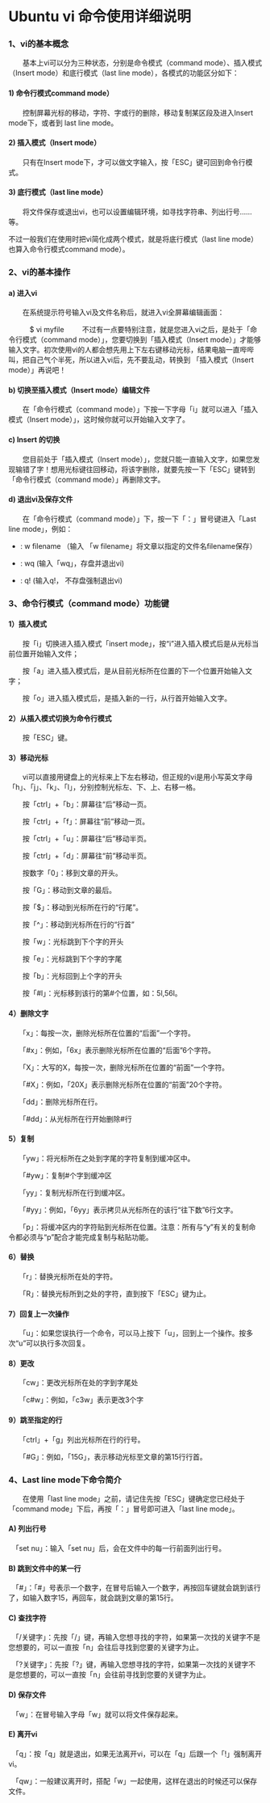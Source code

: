 # Ubuntu vi 命令使用详细说明

### 1、vi的基本概念

　　基本上vi可以分为三种状态，分别是命令模式（command mode）、插入模式（Insert mode）和底行模式（last line mode），各模式的功能区分如下：

#### 1) 命令行模式command mode）

　　控制屏幕光标的移动，字符、字或行的删除，移动复制某区段及进入Insert mode下，或者到 last line mode。

#### 2) 插入模式（Insert mode）

　　只有在Insert mode下，才可以做文字输入，按「ESC」键可回到命令行模式。

#### 3) 底行模式（last line mode）

　　将文件保存或退出vi，也可以设置编辑环境，如寻找字符串、列出行号……等。

不过一般我们在使用时把vi简化成两个模式，就是将底行模式（last line mode）也算入命令行模式command mode）。

### 2、vi的基本操作

#### a) 进入vi

　　在系统提示符号输入vi及文件名称后，就进入vi全屏幕编辑画面：

　　　$ vi myfile
　 　不过有一点要特别注意，就是您进入vi之后，是处于「命令行模式（command mode）」，您要切换到「插入模式（Insert mode）」才能够输入文字。初次使用vi的人都会想先用上下左右键移动光标，结果电脑一直哔哔叫，把自己气个半死，所以进入vi后，先不要乱动，转换到 「插入模式（Insert mode）」再说吧！

#### b) 切换至插入模式（Insert mode）编辑文件

　　在「命令行模式（command mode）」下按一下字母「i」就可以进入「插入模式（Insert mode）」，这时候你就可以开始输入文字了。

#### c) Insert 的切换

　　您目前处于「插入模式（Insert mode）」，您就只能一直输入文字，如果您发现输错了字！想用光标键往回移动，将该字删除，就要先按一下「ESC」键转到「命令行模式（command mode）」再删除文字。

#### d) 退出vi及保存文件

　　在「命令行模式（command mode）」下，按一下「：」冒号键进入「Last line mode」，例如：

- : w filename （输入 「w filename」将文章以指定的文件名filename保存）

- : wq (输入「wq」，存盘并退出vi)

- : q! (输入q!， 不存盘强制退出vi)



### 3、命令行模式（command mode）功能键

#### 1）插入模式

　　按「i」切换进入插入模式「insert mode」，按“i”进入插入模式后是从光标当前位置开始输入文件；

　　按「a」进入插入模式后，是从目前光标所在位置的下一个位置开始输入文字；

　　按「o」进入插入模式后，是插入新的一行，从行首开始输入文字。

#### 2）从插入模式切换为命令行模式

　　按「ESC」键。

#### 3）移动光标

　　vi可以直接用键盘上的光标来上下左右移动，但正规的vi是用小写英文字母「h」、「j」、「k」、「l」，分别控制光标左、下、上、右移一格。

　　按「ctrl」+「b」：屏幕往“后”移动一页。

　　按「ctrl」+「f」：屏幕往“前”移动一页。

　　按「ctrl」+「u」：屏幕往“后”移动半页。

　　按「ctrl」+「d」：屏幕往“前”移动半页。

　　按数字「0」：移到文章的开头。

　　按「G」：移动到文章的最后。

　　按「$」：移动到光标所在行的“行尾”。

　　按「^」：移动到光标所在行的“行首”

　　按「w」：光标跳到下个字的开头

　　按「e」：光标跳到下个字的字尾

　　按「b」：光标回到上个字的开头

　　按「#l」：光标移到该行的第#个位置，如：5l,56l。

#### 4）删除文字

　　「x」：每按一次，删除光标所在位置的“后面”一个字符。

　　「#x」：例如，「6x」表示删除光标所在位置的“后面”6个字符。

　　「X」：大写的X，每按一次，删除光标所在位置的“前面”一个字符。

　　「#X」：例如，「20X」表示删除光标所在位置的“前面”20个字符。

　　「dd」：删除光标所在行。

　　「#dd」：从光标所在行开始删除#行

#### 5）复制

　　「yw」：将光标所在之处到字尾的字符复制到缓冲区中。

　　「#yw」：复制#个字到缓冲区

　　「yy」：复制光标所在行到缓冲区。

　　「#yy」：例如，「6yy」表示拷贝从光标所在的该行“往下数”6行文字。

　　「p」：将缓冲区内的字符贴到光标所在位置。注意：所有与“y”有关的复制命令都必须与“p”配合才能完成复制与粘贴功能。

#### 6）替换

　　「r」：替换光标所在处的字符。

　　「R」：替换光标所到之处的字符，直到按下「ESC」键为止。

#### 7）回复上一次操作

　　「u」：如果您误执行一个命令，可以马上按下「u」，回到上一个操作。按多次“u”可以执行多次回复。

#### 8）更改

　　「cw」：更改光标所在处的字到字尾处

　　「c#w」：例如，「c3w」表示更改3个字

#### 9）跳至指定的行

　　「ctrl」+「g」列出光标所在行的行号。

　　「#G」：例如，「15G」，表示移动光标至文章的第15行行首。

### 4、Last line mode下命令简介

　　在使用「last line mode」之前，请记住先按「ESC」键确定您已经处于「command mode」下后，再按「：」冒号即可进入「last line mode」。

#### A) 列出行号

　「set nu」：输入「set nu」后，会在文件中的每一行前面列出行号。

#### B) 跳到文件中的某一行

　「#」：「#」号表示一个数字，在冒号后输入一个数字，再按回车键就会跳到该行了，如输入数字15，再回车，就会跳到文章的第15行。

#### C) 查找字符

　「/关键字」：先按「/」键，再输入您想寻找的字符，如果第一次找的关键字不是您想要的，可以一直按「n」会往后寻找到您要的关键字为止。

　「?关键字」：先按「?」键，再输入您想寻找的字符，如果第一次找的关键字不是您想要的，可以一直按「n」会往前寻找到您要的关键字为止。

#### D) 保存文件

　「w」：在冒号输入字母「w」就可以将文件保存起来。

#### E) 离开vi

　「q」：按「q」就是退出，如果无法离开vi，可以在「q」后跟一个「!」强制离开vi。

　「qw」：一般建议离开时，搭配「w」一起使用，这样在退出的时候还可以保存文件。